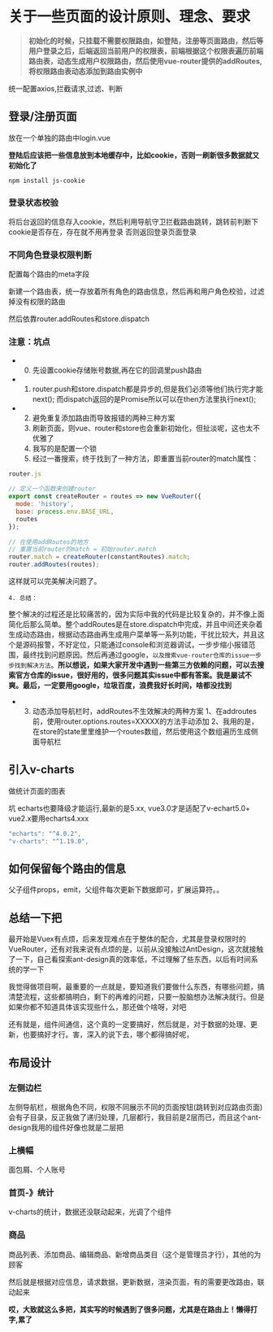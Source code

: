 # 关于一些页面的设计原则、理念、要求

> **初始化的时候，只挂载不需要权限路由，如登陆，注册等页面路由，然后等用户登录之后，后端返回当前用户的权限表，前端根据这个权限表遍历前端路由表，动态生成用户权限路由，然后使用vue-router提供的addRoutes,将权限路由表动态添加到路由实例中**

统一配置axios,拦截请求,过滤、判断

## 登录/注册页面

放在一个单独的路由中login.vue

**登陆后应该把一些信息放到本地缓存中，比如cookie，否则一刷新很多数据就又初始化了**

```npm install js-cookie```

### 登录状态校验

将后台返回的信息存入cookie，然后利用导航守卫拦截路由跳转，跳转前判断下cookie是否存在，存在就不用再登录
否则返回登录页面登录

### 不同角色登录权限判断

配置每个路由的meta字段

新建一个路由表，统一存放着所有角色的路由信息，然后再和用户角色校验，过滤掉没有权限的路由

然后依靠router.addRoutes和store.dispatch

### 注意：坑点
- 0. 先设置cookie存储账号数据,再在它的回调里push路由

- 1. router.push和store.dispatch都是异步的,但是我们必须等他们执行完才能next();
而dispatch返回的是Promise所以可以在then方法里执行next();

- 2. 避免重复添加路由而导致报错的两种三种方案
    1. 刷新页面，则vue、router和store也会重新初始化，但扯淡呢，这也太不优雅了
    2. 我写的是配置一个锁
    3. 经过一番搜索，终于找到了一种方法，即重置当前router的match属性：
```js    
router.js
 
// 定义一个函数来创建router
export const createRouter = routes => new VueRouter({
  mode: 'history',
  base: process.env.BASE_URL,
  routes
});
 
// 在使用addRoutes的地方
// 重置当前router的match = 初始router.match
router.match = createRouter(constantRoutes).match;
router.addRoutes(routes);
```
这样就可以完美解决问题了。

    4. 总结：
整个解决的过程还是比较痛苦的，因为实际中我的代码是比较复杂的，并不像上面简化后那么简单。整个addRoutes是在store.dispatch中完成，并且中间还夹杂着生成动态路由，根据动态路由再生成用户菜单等一系列功能，干扰比较大，并且这个是源码报警，不好定位，只能通过console和浏览器调试，一步步缩小报错范围，最终找到问题原因。然后再通过google，`以及搜索vue-router仓库的issue一步步找到解决方法`。**所以想说，如果大家开发中遇到一些第三方依赖的问题，可以去搜索官方仓库的issue，很好用的，很多问题其实issue中都有答案。我是屡试不爽。最后，一定要用google，垃圾百度，浪费我好长时间，啥都没找到**

- 3. 动态添加导航栏时，addRoutes不生效解决的两种方案
    1、在addroutes前，使用router.options.routes=XXXXX的方法手动添加
    2、我用的是，在store的state里里维护一个routes数组，然后使用这个数组遍历生成侧面导航栏


## 引入v-charts

做统计页面的图表

坑 echarts也要降级才能运行,最新的是5.xx,
vue3.0才是适配了v-echart5.0+
vue2.x要用echarts4.xxx

```js
"echarts": "^4.0.2",
"v-charts": "^1.19.0",
```

## 如何保留每个路由的信息

父子组件props，emit，父组件每次更新下数据即可，扩展运算符。。

## 总结一下把

最开始是Vuex有点烦，后来发现难点在于整体的配合，尤其是登录权限时的VueRouter，还有对我来说有点烦的是，以前从没接触过AntDesign，这次就接触了一下，自己看探索ant-design真的效率低，不过理解了些东西，以后有时间系统的学一下

我觉得做项目啊，最重要的一点就是，要知道我们要做什么东西，有哪些问题，搞清楚流程，这些都搞明白，剩下的再难的问题，只要一股脑想办法解决就行。但是如果你都不知道具体该实现些什么，那还做个啥呀，对吧

还有就是，组件间通信，这个真的一定要搞好，然后就是，对于数据的处理、更新，也要搞好才行。害，深入的说下去，哪个都得搞好呢，


## 布局设计

### 左侧边栏
左侧导航栏，根据角色不同，权限不同展示不同的页面按钮(跳转到对应路由页面)
会有子目录，反正我做了递归处理，几层都行，我目前是2层而已，而且这个ant-design我用的组件好像也就是二层把

### 上横幅
面包屑、个人账号

### 首页-》统计

v-charts的统计，数据还没联动起来，光调了个组件

### 商品

商品列表、添加商品、编辑商品、新增商品类目（这个是管理员才行），其他的为顾客

然后就是根据对应信息，请求数据，更新数据，渲染页面，有的需要更改路由，联动起来

**哎，大致就这么多把，其实写的时候遇到了很多问题，尤其是在路由上！懒得打字,累了**